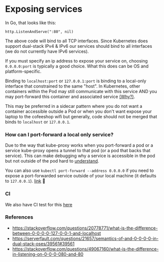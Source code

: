 # Exposing services

In Go, that looks like this:
```
http.ListenAndServe(":80", nil)
```
The above code will bind to all TCP interfaces. Since Kubernetes does support dual-stack IPv4 & IPv6 our services should bind to all interfaces (we do not currently have IPv6 services).

If you must specify an ip address to expose your service on, choosing `0.0.0.0:port` is typically a good choice. What this does can be OS and platform-specific.

Binding to `localhost:port` or `127.0.0.1:port` is binding to a local-only interface that constrained to the same "host". In Kubernetes, other containers within the Pod may still communicate with this service AND you may port-forward this container and associated service
[(Why?)](#How-can-I-port-forward-a-local-only-service?).

This may be preferred in a sidecar pattern where you do not want a container accessible outside a Pod or when you don't want expose your laptop to the cofeeshop wifi but generally, code should not be merged that binds to `localhost` or `127.0.0.1`.

### How can I port-forward a local only service?

Due to the way that kube-proxy works when you port-forward a pod or a service kube-proxy opens a tunnel to that pod (or a pod that backs that service). This can make debugging why a service is accessible in the pod but not outside of the pod hard to [understand](https://github.com/sourcegraph/zoekt/pull/46/files).

You can also use `kubectl port-forward --address 0.0.0.0` if you need to expose a port-forwarded service outside of your local machine (it defaults to `127.0.0.1`). [link](https://github.com/kubernetes/kubernetes/issues/40053) :exploding_head:

###  CI

We also have CI test for this [here](https://khulnasoft.com/github.com/sourcegraph/sourcegraph@main/-/blob/dev/check/no-localhost-guard.sh)

### References

- https://stackoverflow.com/questions/20778771/what-is-the-difference-between-0-0-0-0-127-0-0-1-and-localhost
- https://serverfault.com/questions/21657/semantics-of-and-0-0-0-0-in-dual-stack-oses/39561#39561
- https://stackoverflow.com/questions/49067160/what-is-the-difference-in-listening-on-0-0-0-080-and-80
